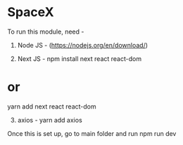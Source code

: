 # SpaceX

To run this module, need -
1. Node JS - (https://nodejs.org/en/download/)

2. Next JS -
npm install next react react-dom
# or
yarn add next react react-dom

3. axios - yarn add axios

Once this is set up, go to main folder and run
npm run dev
